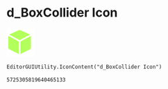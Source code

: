 # d_BoxCollider Icon
![](/img/d_BoxCollider%20Icon.png)

``` CSharp
EditorGUIUtility.IconContent("d_BoxCollider Icon")
```
```
5725305819640465133
```
